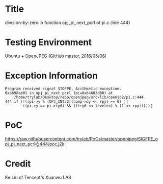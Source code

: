 # Title
division-by-zero in function opj_pi_next_pcrl of pi.c (line 444)

# Testing Environment
Ubuntu + OpenJPEG (GitHub master, 2016/05/06)

# Exception Information
```
Program received signal SIGFPE, Arithmetic exception.
0xb698ae01 in opj_pi_next_pcrl (pi=0xb4603d80) at
    /home/trylab/Desktop/repo/openjpeg/src/lib/openjp2/pi.c:444
444 if (!((pi->y % (OPJ_INT32)(comp->dy << rpy) == 0) || 
        ((pi->y == pi->ty0) && ((try0 << levelno) % (1 << rpy))))){
```

# PoC
https://raw.githubusercontent.com/trylab/PoCs/master/openjpeg/SIGFPE_opj_pi_next_pcrl@444/poc.j2k

# Credit
Ke Liu of Tencent's Xuanwu LAB


